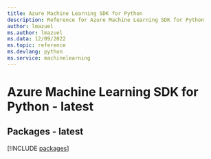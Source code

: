 ```yaml
---
title: Azure Machine Learning SDK for Python
description: Reference for Azure Machine Learning SDK for Python
author: lmazuel
ms.author: lmazuel
ms.data: 12/09/2022
ms.topic: reference
ms.devlang: python
ms.service: machinelearning
---
```

# Azure Machine Learning SDK for Python - latest
## Packages - latest
[!INCLUDE [packages](machine-learning-index.md)]